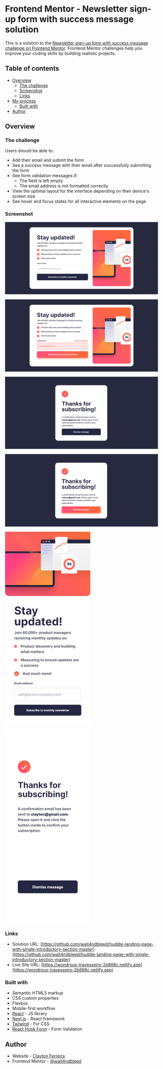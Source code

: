 # Frontend Mentor - Newsletter sign-up form with success message solution

This is a solution to the [Newsletter sign-up form with success message challenge on Frontend Mentor](https://www.frontendmentor.io/challenges/newsletter-signup-form-with-success-message-3FC1AZbNrv). Frontend Mentor challenges help you improve your coding skills by building realistic projects. 

## Table of contents

- [Overview](#overview)
  - [The challenge](#the-challenge)
  - [Screenshot](#screenshot)
  - [Links](#links)
- [My process](#my-process)
  - [Built with](#built-with)
- [Author](#author)

## Overview

### The challenge

Users should be able to:

- Add their email and submit the form
- See a success message with their email after successfully submitting the form
- See form validation messages if:
  - The field is left empty
  - The email address is not formatted correctly
- View the optimal layout for the interface depending on their device's screen size
- See hover and focus states for all interactive elements on the page

### Screenshot

![screenshot-desktop-1](./screenshot-desktop-1.jpg)

![screenshot-desktop-2](./screenshot-desktop-2.jpg)

![screenshot-desktop-3](./screenshot-desktop-3.jpg)

![screenshot-desktop-4](./screenshot-desktop-4.jpg)

![screenshot-mobile-1](./screenshot-mobile-1.jpg)

![screenshot-mobile-2](./screenshot-mobile-2.jpg)


### Links

- Solution URL: [https://github.com/wait4ndbleed/huddle-landing-page-with-single-introductory-section-master](https://github.com/wait4ndbleed/huddle-landing-page-with-single-introductory-section-master)
- Live Site URL: [https://wondrous-travesseiro-2b868c.netlify.app](https://wondrous-travesseiro-2b868c.netlify.app)


### Built with

- Semantic HTML5 markup
- CSS custom properties
- Flexbox
- Mobile-first workflow
- [React](https://reactjs.org/) - JS library
- [Next.js](https://nextjs.org/) - React framework
- [Tailwind](https://tailwindcss.com/) - For CSS
- [React Hook Form](https://react-hook-form.com/) - Form Validation


## Author

- Website - [Clayton Ferreira](https://github.com/wait4ndbleed)
- Frontend Mentor - [@wait4ndbleed](https://www.frontendmentor.io/profile/wait4ndbleed) 
